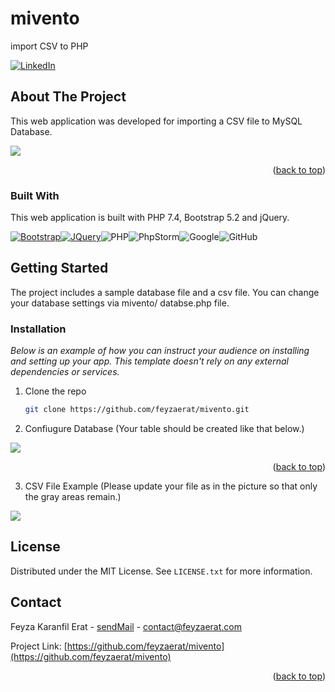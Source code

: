# mivento
 import CSV to PHP

 
 <!-- Improved compatibility of back to top link: See: https://github.com/feyzaerat/mivento/blob/master/README.md -->
<a name="readme-top"></a>
<!--
*** Thanks for checking out the Best-README-Template. If you have a suggestion
*** that would make this better, please fork the repo and create a pull request
*** or simply open an issue with the tag "enhancement".
*** Don't forget to give the project a star!
*** Thanks again! Now go create something AMAZING! :D
-->



<!-- PROJECT SHIELDS -->
<!--
*** I'm using markdown "reference style" links for readability.
*** Reference links are enclosed in brackets [ ] instead of parentheses ( ).
*** See the bottom of this document for the declaration of the reference variables
*** for contributors-url, forks-url, etc. This is an optional, concise syntax you may use.
*** https://www.markdownguide.org/basic-syntax/#reference-style-links
-->

[![LinkedIn][linkedin-shield]][linkedin-url]

</div>


<!-- ABOUT THE PROJECT -->
## About The Project

This web application was developed for importing a CSV file to MySQL Database.

[![](C:\Users\FeyzaKaranfilErat\PhpstormProjects\mivento\mivento_home.jpg)](https://demo.feyzaerat.com/mivento/mivento_home.jpg)



<p align="right">(<a href="#readme-top">back to top</a>)</p>



### Built With

This web application is built with PHP 7.4, Bootstrap 5.2 and jQuery.

[![Bootstrap][Bootstrap.com]][Bootstrap-url][![JQuery][JQuery.com]][JQuery-url]![PHP](https://img.shields.io/badge/php-%23777BB4.svg?style=for-the-badge&logo=php&logoColor=white)![PhpStorm](https://img.shields.io/badge/phpstorm-143?style=for-the-badge&logo=phpstorm&logoColor=black&color=black&labelColor=darkorchid)![Google](https://img.shields.io/badge/google-4285F4?style=for-the-badge&logo=google&logoColor=white)![GitHub](https://img.shields.io/badge/github-%23121011.svg?style=for-the-badge&logo=github&logoColor=white)



<!-- GETTING STARTED -->
## Getting Started

The project includes a sample database file and a csv file.
You can change your database settings via mivento/ databse.php file.

### Installation

_Below is an example of how you can instruct your audience on installing and setting up your app. This template doesn't rely on any external dependencies or services._

1. Clone the repo
   ```sh
   git clone https://github.com/feyzaerat/mivento.git
   ```
2. Confiugure Database  (Your table should be created like that below.)

[![](C:\Users\FeyzaKaranfilErat\PhpstormProjects\mivento\db_table.jpg)](https://demo.feyzaerat.com/mivento/mivento_home.jpg)

<p align="right">(<a href="#readme-top">back to top</a>)</p>

3. CSV File Example (Please update your file as in the picture so that only the gray areas remain.)

[![](C:\Users\FeyzaKaranfilErat\PhpstormProjects\mivento\csv.jpg)](https://demo.feyzaerat.com/mivento/mivento_home.jpg)



<!-- LICENSE -->
## License

Distributed under the MIT License. See `LICENSE.txt` for more information.




<!-- CONTACT -->
## Contact

Feyza Karanfil Erat - [sendMail](mailto:contact@feyzaerat.com) - contact@feyzaerat.com

Project Link: [https://github.com/feyzaerat/mivento](https://github.com/feyzaerat/mivento)

<p align="right">(<a href="#readme-top">back to top</a>)</p>




<!-- MARKDOWN LINKS & IMAGES -->
<!-- https://www.markdownguide.org/basic-syntax/#reference-style-links -->
[stars-url]: https://github.com/othneildrew/Best-README-Template/stargazers
[linkedin-shield]: https://img.shields.io/badge/-LinkedIn-black.svg?style=for-the-badge&logo=linkedin&colorB=555
[linkedin-url]: https://www.linkedin.com/in/feyzakaranfilerat/
[product-screenshot]: images/screenshot.png
[Next.js]: https://img.shields.io/badge/next.js-000000?style=for-the-badge&logo=nextdotjs&logoColor=white
[Next-url]: https://nextjs.org/
[React.js]: https://img.shields.io/badge/React-20232A?style=for-the-badge&logo=react&logoColor=61DAFB
[React-url]: https://reactjs.org/
[Vue.js]: https://img.shields.io/badge/Vue.js-35495E?style=for-the-badge&logo=vuedotjs&logoColor=4FC08D
[Vue-url]: https://vuejs.org/
[Angular.io]: https://img.shields.io/badge/Angular-DD0031?style=for-the-badge&logo=angular&logoColor=white
[Angular-url]: https://angular.io/
[Svelte.dev]: https://img.shields.io/badge/Svelte-4A4A55?style=for-the-badge&logo=svelte&logoColor=FF3E00
[Svelte-url]: https://svelte.dev/
[Bootstrap.com]: https://img.shields.io/badge/Bootstrap-563D7C?style=for-the-badge&logo=bootstrap&logoColor=white
[Bootstrap-url]: https://getbootstrap.com
[JQuery.com]: https://img.shields.io/badge/jQuery-0769AD?style=for-the-badge&logo=jquery&logoColor=white
[JQuery-url]: https://jquery.com 
